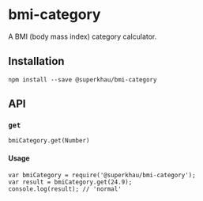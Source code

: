 # bmi-category

A BMI (body mass index) category calculator.

## Installation

```
npm install --save @superkhau/bmi-category
```

## API

### `get`

`bmiCategory.get(Number)`

#### Usage

```
var bmiCategory = require('@superkhau/bmi-category');
var result = bmiCategory.get(24.9);
console.log(result); // 'normal'
```
